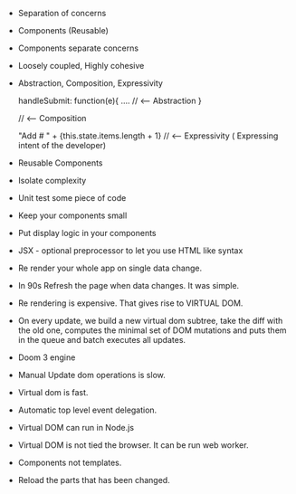 
* Separation of concerns

* Components (Reusable)

* Components separate concerns

* Loosely coupled, Highly cohesive

* Abstraction, Composition, Expressivity

  handleSubmit: function(e){
   ....                             // <-- Abstraction
  }


  <TodoList items={this.state}>                       // <-- Composition

  <a> "Add # " + {this.state.items.length + 1} </a>   // <-- Expressivity ( Expressing intent of the developer)


* Reusable Components

* Isolate complexity

* Unit test some piece of code

* Keep your components small

* Put display logic in your components

* JSX - optional preprocessor to let you use HTML like syntax

* Re render your whole app on single data change.

* In 90s Refresh the page when data changes. It was simple.

* Re rendering is expensive. That gives rise to VIRTUAL DOM.

* On every update, we build a new virtual dom subtree, take the diff with the old one, computes the minimal set of DOM mutations and puts them in the queue and batch executes all updates.

* Doom 3 engine

* Manual Update dom operations is slow.

* Virtual dom is fast.

* Automatic top level event delegation.

* Virtual DOM can run in Node.js

* Virtual DOM is not tied the browser. It can be run web worker.

* Components not templates.

* Reload the parts that has been changed.
